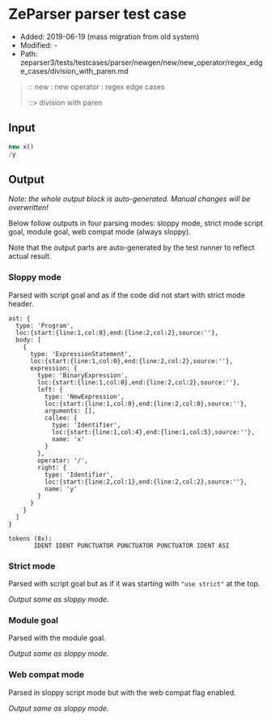 # ZeParser parser test case

- Added: 2019-06-19 (mass migration from old system)
- Modified: -
- Path: zeparser3/tests/testcases/parser/newgen/new/new_operator/regex_edge_cases/division_with_paren.md

> :: new : new operator : regex edge cases
>
> ::> division with paren

## Input

`````js
new x()
/y
`````

## Output

_Note: the whole output block is auto-generated. Manual changes will be overwritten!_

Below follow outputs in four parsing modes: sloppy mode, strict mode script goal, module goal, web compat mode (always sloppy).

Note that the output parts are auto-generated by the test runner to reflect actual result.

### Sloppy mode

Parsed with script goal and as if the code did not start with strict mode header.

`````
ast: {
  type: 'Program',
  loc:{start:{line:1,col:0},end:{line:2,col:2},source:''},
  body: [
    {
      type: 'ExpressionStatement',
      loc:{start:{line:1,col:0},end:{line:2,col:2},source:''},
      expression: {
        type: 'BinaryExpression',
        loc:{start:{line:1,col:0},end:{line:2,col:2},source:''},
        left: {
          type: 'NewExpression',
          loc:{start:{line:1,col:0},end:{line:2,col:0},source:''},
          arguments: [],
          callee: {
            type: 'Identifier',
            loc:{start:{line:1,col:4},end:{line:1,col:5},source:''},
            name: 'x'
          }
        },
        operator: '/',
        right: {
          type: 'Identifier',
          loc:{start:{line:2,col:1},end:{line:2,col:2},source:''},
          name: 'y'
        }
      }
    }
  ]
}

tokens (8x):
       IDENT IDENT PUNCTUATOR PUNCTUATOR PUNCTUATOR IDENT ASI
`````

### Strict mode

Parsed with script goal but as if it was starting with `"use strict"` at the top.

_Output same as sloppy mode._

### Module goal

Parsed with the module goal.

_Output same as sloppy mode._

### Web compat mode

Parsed in sloppy script mode but with the web compat flag enabled.

_Output same as sloppy mode._
